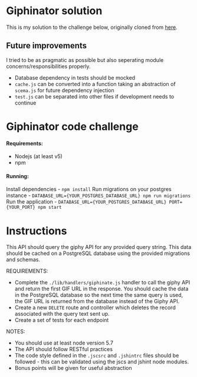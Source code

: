 # Giphinator solution

This is my solution to the challenge below, originally cloned from [here](https://github.com/AnythingAnonymoose/giphinator). 

## Future improvements

I tried to be as pragmatic as possible but also seperating module concerns/responsibilities properly. 

- Database dependency in tests should be mocked
- `cache.js` can be converted into a function taking an abstraction of `scema.js` for future dependency injection
- `test.js` can be separated into other files if development needs to continue

# Giphinator code challenge

#### Requirements:
- Nodejs (at least v5)
- npm

#### Running:
Install dependencies - `npm install`
Run migrations on your postgres instance - `DATABASE_URL={YOUR_POSTGRES_DATABASE_URL} npm run migrations`
Run the application - `DATABASE_URL={YOUR_POSTGRES_DATABASE_URL} PORT={YOUR_PORT} npm start`

# Instructions

 This API should query the giphy API for any provided query string. This data should be cached on a PostgreSQL database using the provided migrations and schemas.
 
 REQUIREMENTS:
 - Complete the `./lib/handlers/giphinate.js` handler to call the giphy API and return the first GIF URL in the response. You should cache the data in the PostgreSQL database so the next time the same query is used, the GIF URL is returned from the database instead of the Giphy API.
 - Create a new `DELETE` route and controller which deletes the record associated with the query text sent up.
 - Create a set of tests for each endpoint
 
 NOTES:
 - You should use at least node version 5.7
 - The API should follow RESTful practices
 - The code style defined in the `.jscsrc` and `.jshintrc` files should be followed - this can be validated using the jscs and jshint node modules.
 - Bonus points will be given for useful abstraction
